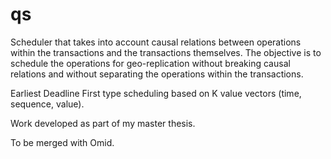 qs
====================

Scheduler that takes into account causal relations between operations within the transactions and the transactions themselves. The objective is to schedule the operations for geo-replication without breaking causal relations and without separating the operations within the transactions.


Earliest Deadline First type scheduling based on K value vectors (time, sequence, value).

Work developed as part of my master thesis.

To be merged with Omid.
